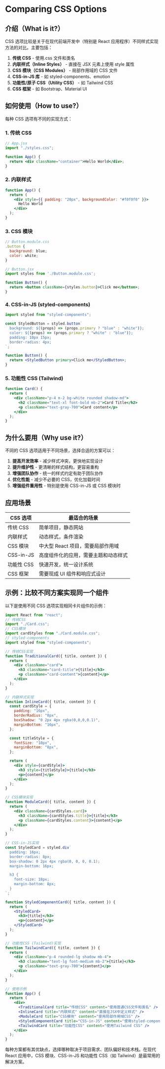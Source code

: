 # Comparing CSS Options

## 介绍（What is it?）

CSS 选项比较是关于在现代前端开发中（特别是 React 应用程序）不同样式实现方法的对比。主要包括：

1. **传统 CSS** - 使用.css 文件和类名
2. **内联样式（Inline Styles）** - 直接在 JSX 元素上使用 style 属性
3. **CSS 模块（CSS Modules）** - 局部作用域的 CSS 文件
4. **CSS-in-JS 库** - 如 styled-components、emotion
5. **功能性/原子 CSS（Utility CSS）** - 如 Tailwind CSS
6. **CSS 框架** - 如 Bootstrap、Material UI

## 如何使用（How to use?）

每种 CSS 选项有不同的实现方式：

### 1. 传统 CSS

```jsx
// App.jsx
import "./styles.css";

function App() {
  return <div className="container">Hello World</div>;
}
```

### 2. 内联样式

```jsx
function App() {
  return (
    <div style={{ padding: "20px", backgroundColor: "#f0f0f0" }}>
      Hello World
    </div>
  );
}
```

### 3. CSS 模块

```jsx
// Button.module.css
.button {
  background: blue;
  color: white;
}

// Button.jsx
import styles from './Button.module.css';

function Button() {
  return <button className={styles.button}>Click me</button>;
}
```

### 4. CSS-in-JS (styled-components)

```jsx
import styled from "styled-components";

const StyledButton = styled.button`
  background: ${(props) => (props.primary ? "blue" : "white")};
  color: ${(props) => (props.primary ? "white" : "blue")};
  padding: 10px 15px;
  border-radius: 4px;
`;

function Button() {
  return <StyledButton primary>Click me</StyledButton>;
}
```

### 5. 功能性 CSS (Tailwind)

```jsx
function Card() {
  return (
    <div className="p-4 m-2 bg-white rounded shadow-md">
      <h2 className="text-xl font-bold mb-2">Card Title</h2>
      <p className="text-gray-700">Card content</p>
    </div>
  );
}
```

## 为什么要用（Why use it?）

不同的 CSS 选项适用于不同场景，选择合适的方案可以：

1. **提高开发效率** - 减少样式冲突，更快地实现设计
2. **提升维护性** - 更清晰的样式结构，更容易重构
3. **增强团队协作** - 统一的样式约定有助于团队协作
4. **优化性能** - 减少不必要的 CSS，优化加载时间
5. **增强组件重用性** - 特别是使用 CSS-in-JS 或 CSS 模块时

## 应用场景

| CSS 选项   | 最适合的场景                         |
| ---------- | ------------------------------------ |
| 传统 CSS   | 简单项目，静态网站                   |
| 内联样式   | 动态样式，条件渲染                   |
| CSS 模块   | 中大型 React 项目，需要局部作用域    |
| CSS-in-JS  | 高度组件化的应用，需要主题和动态样式 |
| 功能性 CSS | 快速开发，统一设计系统               |
| CSS 框架   | 需要现成 UI 组件和响应式设计         |

## 示例：比较不同方案实现同一个组件

以下是使用不同 CSS 选项实现相同卡片组件的示例：

```jsx
import React from "react";
// 传统CSS
import "./Card.css";
// CSS模块
import cardStyles from "./Card.module.css";
// styled-components
import styled from "styled-components";

// 传统CSS实现
function TraditionalCard({ title, content }) {
  return (
    <div className="card">
      <h3 className="card-title">{title}</h3>
      <p className="card-content">{content}</p>
    </div>
  );
}

// 内联样式实现
function InlineCard({ title, content }) {
  const cardStyle = {
    padding: "16px",
    borderRadius: "8px",
    boxShadow: "0 2px 4px rgba(0,0,0,0.1)",
    marginBottom: "16px",
  };

  const titleStyle = {
    fontSize: "18px",
    marginBottom: "8px",
  };

  return (
    <div style={cardStyle}>
      <h3 style={titleStyle}>{title}</h3>
      <p>{content}</p>
    </div>
  );
}

// CSS模块实现
function ModuleCard({ title, content }) {
  return (
    <div className={cardStyles.card}>
      <h3 className={cardStyles.title}>{title}</h3>
      <p className={cardStyles.content}>{content}</p>
    </div>
  );
}

// CSS-in-JS实现
const StyledCard = styled.div`
  padding: 16px;
  border-radius: 8px;
  box-shadow: 0 2px 4px rgba(0, 0, 0, 0.1);
  margin-bottom: 16px;

  h3 {
    font-size: 18px;
    margin-bottom: 8px;
  }
`;

function StyledComponentCard({ title, content }) {
  return (
    <StyledCard>
      <h3>{title}</h3>
      <p>{content}</p>
    </StyledCard>
  );
}

// 功能性CSS (Tailwind)实现
function TailwindCard({ title, content }) {
  return (
    <div className="p-4 rounded-lg shadow mb-4">
      <h3 className="text-lg font-medium mb-2">{title}</h3>
      <p className="text-gray-700">{content}</p>
    </div>
  );
}

// 使用示例
function App() {
  return (
    <div>
      <TraditionalCard title="传统CSS" content="使用普通CSS文件和类名" />
      <InlineCard title="内联样式" content="直接在JSX中定义样式" />
      <ModuleCard title="CSS模块" content="使用局部作用域CSS" />
      <StyledComponentCard title="CSS-in-JS" content="使用styled-components" />
      <TailwindCard title="功能性CSS" content="使用Tailwind CSS" />
    </div>
  );
}
```

每种方案都有其优缺点，选择哪种取决于项目需求、团队偏好和技术栈。在现代 React 应用中，CSS 模块、CSS-in-JS 和功能性 CSS（如 Tailwind）是最常用的解决方案。

